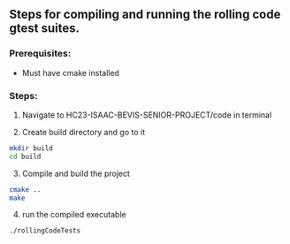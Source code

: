 ## Steps for compiling and running the rolling code gtest suites.

### Prerequisites:
- Must have cmake installed

### Steps:

1. Navigate to HC23-ISAAC-BEVIS-SENIOR-PROJECT/code in terminal

2. Create build directory and go to it 
```bash
mkdir build
cd build
```

3. Compile and build the project 
```bash
cmake ..
make
```

4. run the compiled executable
```bash
./rollingCodeTests
```